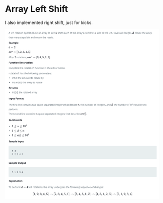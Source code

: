 # Array Left Shift

I also implemented right shift, just for kicks. 


![Instructions](../../../../resources/images/ArrayLeftShift.png)